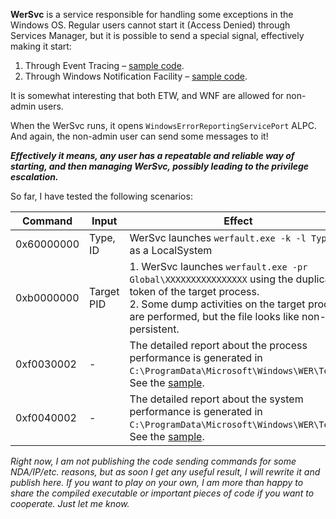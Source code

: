 **WerSvc** is a service responsible for handling some exceptions in the Windows OS. Regular users cannot start it (Access Denied) through Services Manager, but it is possible to send a special signal, effectively making it start:
1. Through Event Tracing – [sample code](https://github.com/gtworek/PSBits/blob/master/Services/StartByEtw.c).
1. Through Windows Notification Facility – [sample code](https://github.com/gtworek/PSBits/blob/master/Services/StartByWNF.c).

It is somewhat interesting that both ETW, and WNF are allowed for non-admin users.

When the WerSvc runs, it opens `WindowsErrorReportingServicePort` ALPC. And again, the non-admin user can send some messages to it!

***Effectively it means, any user has a repeatable and reliable way of starting, and then managing WerSvc, possibly leading to the privilege escalation.***

 So far, I have tested the following scenarios:
 
| Command | Input | Effect |
| --- | --- | --- |
| 0x60000000 | Type, ID | WerSvc launches `werfault.exe -k -l Type ID`  as a LocalSystem |
| 0xb0000000 | Target PID |  1. WerSvc launches `werfault.exe -pr Global\XXXXXXXXXXXXXXXX` using the duplicated token of the target process.<br>2. Some dump activities on the target process are performed, but the file looks like non-persistent. |
| 0xf0030002 | - | The detailed report about the process performance is generated in `C:\ProgramData\Microsoft\Windows\WER\Temp\`. See the [sample](https://github.com/gtworek/PSBits/blob/master/WerSvc/WER75A2.tmp.csv). |
| 0xf0040002 | - | The detailed report about the system performance is generated in `C:\ProgramData\Microsoft\Windows\WER\Temp\`. See the [sample](https://github.com/gtworek/PSBits/blob/master/WerSvc/WER2DDE.tmp.txt). |



*Right now, I am not publishing the code sending commands for some NDA/IP/etc. reasons, but as soon I get any useful result, I will rewrite it and publish here. If you want to play on your own, I am more than happy to share the compiled executable or important pieces of code if you want to cooperate. Just let me know.*
